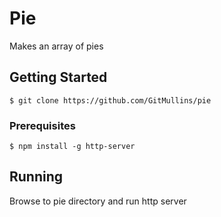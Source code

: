 # Pie
Makes an array of pies

## Getting Started
```
$ git clone https://github.com/GitMullins/pie
```
### Prerequisites
```
$ npm install -g http-server
```

## Running
Browse to pie directory and run http server  
